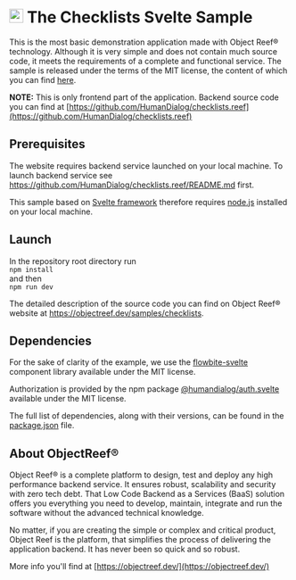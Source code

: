 # <img src="https://objectreef.dev/reef.png" width="25" />  The Checklists Svelte Sample
This is the most basic demonstration application made with Object Reef&reg; technology. Although it is very simple and does not contain much source code, it meets the requirements of a complete and functional service. The sample is released under the terms of the MIT license, the content of which you can find [here](./LICENSE.md).

**NOTE:** This is only frontend part of the application. Backend source code you can find at [https://github.com/HumanDialog/checklists.reef](https://github.com/HumanDialog/checklists.reef)

## Prerequisites
The website requires backend service launched on your local machine. To launch backend service see https://github.com/HumanDialog/checklists.reef/README.md first.

This sample based on [Svelte framework](https://svelte.dev/) therefore requires [node.js](https://nodejs.org/en) installed on your local machine.

## Launch
In the repository root directory run  
`npm install`  
and then  
`npm run dev`


The detailed description of the source code you can find on Object Reef&reg; website at https://objectreef.dev/samples/checklists.

## Dependencies
For the sake of clarity of the example, we use the [flowbite-svelte](https://github.com/themesberg/flowbite-svelte) component library available under the MIT license.

Authorization is provided by the npm package [@humandialog/auth.svelte](https://github.com/HumanDialog/auth.svelte) available under the MIT license.

The full list of dependencies, along with their versions, can be found in the [package.json](./package.json) file.

## About ObjectReef&reg;
Object Reef&reg; is a complete platform to design, test and deploy any high performance backend service. It ensures robust, scalability and security with zero tech debt. That Low Code Backend as a Services (BaaS) solution offers you everything you need to develop, maintain, integrate and run the software without the advanced technical knowledge.

No matter, if you are creating the simple or complex and critical product, Object Reef is the platform, that simplifies the process of delivering the application backend. It has never been so quick and so robust.

More info you'll find at [https://objectreef.dev/](https://objectreef.dev/)

 